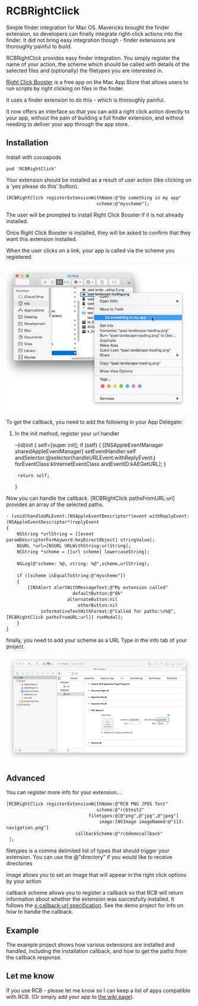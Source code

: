 # RCBRightClick

Simple finder integration for Mac OS.
Mavericks brought the finder extension, so developers can finally integrate right-click actions into the finder.
It did not bring easy integration though - finder extensions are thoroughly painful to build.

RCBRightClick provides easy finder integration. You simply register the name of your action, the scheme which should be called with details of the selected files and (optionally) the filetypes you are interested in.

[Right Click Booster][2] is a free app on the Mac App Store that allows users to run scripts by right clicking on files in the finder.

It uses a finder extension to do this - which is thoroughly painful.

It now offers an interface so that you can add a right click action directly to your app, without the pain of building a full finder extension, and without needing to deliver your app through the app store.

## Installation

Install with cocoapods

    pod 'RCBRightClick'

Your extension should be installed as a result of user action (like clicking on a 'yes please do this' button).

    [RCBRightClick registerExtensionWithName:@"Do something in my app"
                                      scheme:@"myscheme"];

The user will be prompted to install Right Click Booster if it is not already installed.

Once Right Click Booster is installed, they will be asked to confirm that they want this extension installed.

When the user clicks on a link, your app is called via the scheme you registered.

![Image of simple item](https://raw.githubusercontent.com/ConfusedVorlon/RCBRightClick/master/images/simpleItem.png)

To get the callback, you need to add the following in your App Delegate:

1) In the init method, register your url handler

    -(id)init
    {
        self=[super init];
        if (self)
        {
            [[NSAppleEventManager sharedAppleEventManager] setEventHandler:self
                                                               andSelector:@selector(handleURLEvent:withReplyEvent:)
                                                             forEventClass:kInternetEventClass
                                                                andEventID:kAEGetURL];
        }
        
        return self;
    }

Now you can handle the callback. [RCBRightClick pathsFromURL:url] provides an array of the selected paths.

    - (void)handleURLEvent:(NSAppleEventDescriptor*)event withReplyEvent:(NSAppleEventDescriptor*)replyEvent
    {
        NSString *urlString = [[event paramDescriptorForKeyword:keyDirectObject] stringValue];
        NSURL *url=[NSURL URLWithString:urlString];
        NSString *scheme = [[url scheme] lowercaseString];
        
        NSLog(@"scheme: %@, string: %@",scheme,urlString);
        
        if ([scheme isEqualToString:@"myscheme"])
        {
            [[NSAlert alertWithMessageText:@"My extension called"
                             defaultButton:@"Ok"
                           alternateButton:nil
                               otherButton:nil
                 informativeTextWithFormat:@"Called for paths:\n%@",[RCBRightClick pathsFromURL:url]] runModal];
        }
    }

finally, you need to add your scheme as a URL Type in the info tab of your project.

![Image of URL scheme](https://raw.githubusercontent.com/ConfusedVorlon/RCBRightClick/master/images/scheme.png)

## Advanced


You can register more info for your extension...

    [RCBRightClick registerExtensionWithName:@"RCB PNG JPEG Test"
                                      scheme:@"rcbtest2"
                                   filetypes:@[@"png",@"jpg",@"jpeg"]
                                       image:[NSImage imageNamed:@"113-navigation.png"]
                              callbackScheme:@"rcbdemocallback"
     ];

filetypes is a comma delimited list of types that should trigger your extension. You can use the @"directory" if you would like to receive directories

image allows you to set an image that will appear in the right click options by your action

callback scheme allows you to register a callback so that RCB will return information about whether the extension was succesfully installed. It follows the [x-callback-url specification][1]. See the demo project for info on how to handle the callback.

## Example

The example project shows how various extensions are installed and handled, including the installation callback, and how to get the paths from the callback response.

## Let me know

If you use RCB - please let me know so I can keep a list of apps compatible with RCB. (Or simply add your app to [the wiki page](https://github.com/ConfusedVorlon/RCBRightClick/wiki/Apps-Using-Right-Click-Booster)).



  [1]: http://x-callback-url.com/
  [2]: https://itunes.apple.com/us/app/right-click-booster/id970432740?mt=12&ign-mpt=uo%3D4
